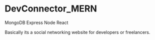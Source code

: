 # DevConnector_MERN

MongoDB
Express
Node
React

Basically its a social networking website for developers or freelancers.
